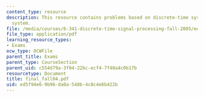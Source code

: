 ```yaml
---
content_type: resource
description: This resource contains problems based on discrete-time system, and LTI
  system.
file: /media/courses/6-341-discrete-time-signal-processing-fall-2005/ed5f94e69b96da0a548b4c8c4e6b422b_final_fall04.pdf
file_type: application/pdf
learning_resource_types:
- Exams
ocw_type: OCWFile
parent_title: Exams
parent_type: CourseSection
parent_uid: c554d79a-3f04-22bc-ecf4-7f40a4c0b17b
resourcetype: Document
title: final_fall04.pdf
uid: ed5f94e6-9b96-da0a-548b-4c8c4e6b422b
---
```

